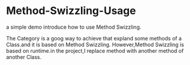 # Method-Swizzling-Usage

a simple demo introduce how to use Method Swizzling.

The Category is a goog way to achieve that expland some methods of a Class.and it is based on Method Swizzling.
However,Method Swizzling is based on runtime.in the project,I replace method with another method of another Class.
